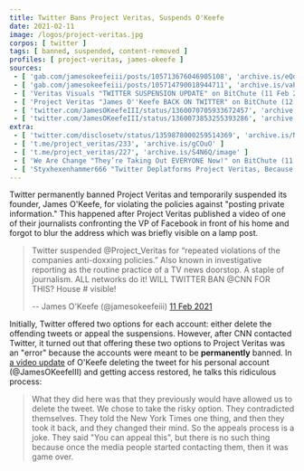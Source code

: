 ```yaml
---
title: Twitter Bans Project Veritas, Suspends O'Keefe
date: 2021-02-11
image: /logos/project-veritas.jpg
corpos: [ twitter ]
tags: [ banned, suspended, content-removed ]
profiles: [ project-veritas, james-okeefe ]
sources:
 - [ 'gab.com/jamesokeefeiii/posts/105713676046905108', 'archive.is/eQdxM' ]
 - [ 'gab.com/jamesokeefeiii/posts/105714790018944711', 'archive.is/vaPMx' ]
 - [ 'Veritas Visuals "TWITTER SUSPENSION UPDATE" on BitChute (11 Feb 2021)', 'www.bitchute.com/video/uFHA3uaQbYA/' ]
 - [ 'Project Veritas "James O''Keefe BACK ON TWITTER" on BitChute (12 Feb 2021)', 'www.bitchute.com/video/dgdV5r_etxk/' ]
 - [ 'twitter.com/JamesOKeefeIII/status/1360070705933672457', 'archive.is/ZTJ05' ]
 - [ 'twitter.com/JamesOKeefeIII/status/1360073853255393286', 'archive.is/YQ40o' ]
extra:
 - [ 'twitter.com/disclosetv/status/1359878000259514369', 'archive.is/N7EBD' ]
 - [ 't.me/project_veritas/233', 'archive.is/gCOuO' ]
 - [ 't.me/project_veritas/227', 'archive.is/S4N6Q/image' ]
 - [ 'We Are Change "They’re Taking Out EVERYONE Now!" on BitChute (11 Feb 2021)', 'www.bitchute.com/video/WMBaXj0N-sY/' ]
 - [ 'Styxhexenhammer666 "Twitter Deplatforms Project Veritas, Because They Are Afraid of Them (Bitchute Exclusive)" on BitChute (14 Feb 2021)', 'www.bitchute.com/video/MLKWVPTmeaXl/' ]
---
```


Twitter permanently banned Project Veritas and temporarily
suspended its founder, James O'Keefe, for violating the policies against
"posting private information." This happened after Project Veritas published a
video of one of their journalists confronting the VP of Facebook in front of
his home and forgot to blur the address which was briefly visible on a lamp
post.

> Twitter suspended @Project_Veritas for “repeated violations of the companies
> anti-doxxing policies.” Also known in investigative reporting as the routine
> practice of a TV news doorstop. A staple of journalism. ALL networks do it!
> WILL TWITTER BAN @CNN FOR THIS? House # visible!
>
> -- James O'Keefe (@jamesokeefeiii) [11 Feb 2021](https://archive.is/YQ40o)

Initially, Twitter offered two options for each account: either delete the
offending tweets or appeal the suspensions. However, after CNN contacted
Twitter, it turned out that offering these two options to Project Veritas was
an "error" because the accounts were meant to be **permanently** banned. In [a
video update](https://www.bitchute.com/video/dgdV5r_etxk/?list=subscriptions)
of O'Keefe deleting the tweet for his personal account (@JamesOKeefeIII) and
getting access restored, he talks this ridiculous process:

> What they did here was that they previously would have allowed us to delete
> the tweet. We chose to take the risky option. They contradicted themselves.
> They told the New York Times one thing, and then they took it back, and they
> changed their mind. So the appeals process is a joke. They said "You can
> appeal this", but there is no such thing because once the media people
> started contacting them, then it was game over.
